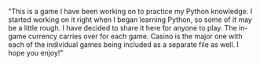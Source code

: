 "This is a game I have been working on to practice my Python knowledge. I started working on it right when I began learning Python, so some of it may be a little rough. I have decided to share it here for anyone to play. The in-game currency carries over for each game. Casino is the major one with each of the individual games being included as a separate file as well. I hope you enjoy!"
